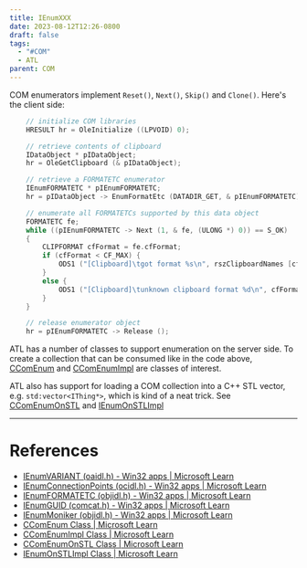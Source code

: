 ```yaml
---
title: IEnumXXX
date: 2023-08-12T12:26-0800
draft: false
tags:
  - "#COM"
  - ATL
parent: COM
---
```

COM enumerators implement `Reset()`, `Next()`, `Skip()` and `Clone()`.  Here's the client side:

```C++
    // initialize COM libraries
    HRESULT hr = OleInitialize ((LPVOID) 0);

    // retrieve contents of clipboard
    IDataObject * pIDataObject;
    hr = OleGetClipboard (& pIDataObject);

    // retrieve a FORMATETC enumerator
    IEnumFORMATETC * pIEnumFORMATETC;
    hr = pIDataObject -> EnumFormatEtc (DATADIR_GET, & pIEnumFORMATETC);

    // enumerate all FORMATETCs supported by this data object
    FORMATETC fe;
    while ((pIEnumFORMATETC -> Next (1, & fe, (ULONG *) 0)) == S_OK)
    {
        CLIPFORMAT cfFormat = fe.cfFormat;
        if (cfFormat < CF_MAX) {
            ODS1 ("[Clipboard]\tgot format %s\n", rszClipboardNames [cfFormat]);
        }
        else {
            ODS1 ("[Clipboard]\tunknown clipboard format %d\n", cfFormat);
        }
    }

    // release enumerator object
    hr = pIEnumFORMATETC -> Release ();
```

ATL has a number of classes to support enumeration on the server side.  To create a collection that can be consumed like in the code above, [CComEnum](https://learn.microsoft.com/en-us/cpp/atl/reference/ccomenum-class?view=msvc-170) and [CComEnumImpl](https://learn.microsoft.com/en-us/cpp/atl/reference/ccomenumimpl-class?view=msvc-170) are classes of interest.

ATL also has support for loading a COM collection into a C++ STL vector, e.g. `std:vector<IThing*>`, which is kind of a neat trick.  See [CComEnumOnSTL](https://learn.microsoft.com/en-us/cpp/atl/reference/ccomenumonstl-class?view=msvc-170) and [IEnumOnSTLImpl](https://learn.microsoft.com/en-us/cpp/atl/reference/ienumonstlimpl-class?view=msvc-170)

---
# References

- [IEnumVARIANT (oaidl.h) - Win32 apps | Microsoft Learn](https://learn.microsoft.com/en-us/windows/win32/api/oaidl/nn-oaidl-ienumvariant)
- [IEnumConnectionPoints (ocidl.h) - Win32 apps | Microsoft Learn](https://learn.microsoft.com/en-us/windows/win32/api/ocidl/nn-ocidl-ienumconnectionpoints)
- [IEnumFORMATETC (objidl.h) - Win32 apps | Microsoft Learn](https://learn.microsoft.com/en-us/windows/win32/api/objidl/nn-objidl-ienumformatetc)
- [IEnumGUID (comcat.h) - Win32 apps | Microsoft Learn](https://learn.microsoft.com/en-us/windows/win32/api/comcat/nn-comcat-ienumguid)
- [IEnumMoniker (objidl.h) - Win32 apps | Microsoft Learn](https://learn.microsoft.com/en-us/windows/win32/api/objidl/nn-objidl-ienummoniker)
- [CComEnum Class | Microsoft Learn](https://learn.microsoft.com/en-us/cpp/atl/reference/ccomenum-class?view=msvc-170)
- [CComEnumImpl Class | Microsoft Learn](https://learn.microsoft.com/en-us/cpp/atl/reference/ccomenumimpl-class?view=msvc-170)
- [CComEnumOnSTL Class | Microsoft Learn](https://learn.microsoft.com/en-us/cpp/atl/reference/ccomenumonstl-class?view=msvc-170)
- [IEnumOnSTLImpl Class | Microsoft Learn](https://learn.microsoft.com/en-us/cpp/atl/reference/ienumonstlimpl-class?view=msvc-170)


